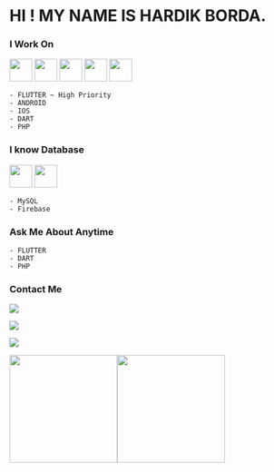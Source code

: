 # HI ! MY NAME IS HARDIK BORDA. 



### I Work On
<code><img height="40" src="https://cdn-images-1.medium.com/max/1200/1*5-aoK8IBmXve5whBQM90GA.png"></code>
<code><img height="40" src="https://avatars.githubusercontent.com/u/1609975?s=280&v=4"></code>
<code><img height="40" src="https://upload.wikimedia.org/wikipedia/commons/thumb/6/64/Android_logo_2019_%28stacked%29.svg/1200px-Android_logo_2019_%28stacked%29.svg.png"></code>
<code><img height="40" src="https://upload.wikimedia.org/wikipedia/en/thumb/3/30/Java_programming_language_logo.svg/1200px-Java_programming_language_logo.svg.png"></code>
<code><img height="40" src="https://upload.wikimedia.org/wikipedia/commons/thumb/2/27/PHP-logo.svg/1200px-PHP-logo.svg.png"></code>
```
- FLUTTER ~ High Priority
- ANDROID
- IOS
- DART
- PHP
```
### I know Database
<code><img height="40" src="https://lintel-blogs-static-files.s3.amazonaws.com/wp-content/uploads/2021/06/01092052/MySQL-Logo.wine_.png"></code>
<code><img height="40" src="https://miro.medium.com/max/300/1*R4c8lHBHuH5qyqOtZb3h-w.png"></code>
```
- MySQL
- Firebase
```

### Ask Me About Anytime
```
- FLUTTER
- DART
- PHP
```

### Contact Me

<a href="https://mail.google.com/mail/u/0/#inbox"><img src="http://img.shields.io/badge/Gmail-hworldinfo2107@gmail.com-red?style=for-the-badge&logo=Gmail"></a>

<a href="https://twitter.com/hardikb07"><img src="http://img.shields.io/badge/Twitter-@hardikb07-red?style=for-the-badge&logo=Twitter"></a>

<a href="https://www.instagram.com/im_hardik2111/"><img src="http://img.shields.io/badge/Instagram-im__hardik2111-red?style=for-the-badge&logo=Instagram"></a>


<img height="190" src="https://github-readme-stats.vercel.app/api/top-langs/?username=hardik2197&theme=dark&hide_langs_below=1&layout=compact" /><img height="190" src="https://github-readme-stats.vercel.app/api?username=hardik2197&&show_icons=true&title_color=fff&icon_color=bb2acf&text_color=daf7dc&bg_color=151515" />

